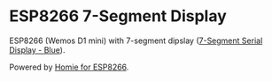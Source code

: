 # ESP8266 7-Segment Display

ESP8266 (Wemos D1 mini) with 7-segment dipslay ([7-Segment Serial Display - Blue](https://www.sparkfun.com/products/retired/9765)).

Powered by [Homie for ESP8266](https://github.com/marvinroger/homie-esp8266).
